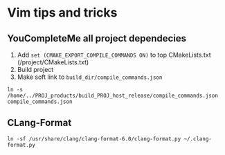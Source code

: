 # Vim tips and tricks

## YouCompleteMe all project dependecies

1. Add `set (CMAKE_EXPORT_COMPILE_COMMANDS ON)` to top CMakeLists.txt (/project/CMakeLists.txt)
2. Build project
3. Make soft link to `build_dir/compile_commands.json`

```shell
ln -s /home/../PROJ_products/build_PROJ_host_release/compile_commands.json compile_commands.json
```

## CLang-Format

```shell
ln -sf /usr/share/clang/clang-format-6.0/clang-format.py ~/.clang-format.py
```


